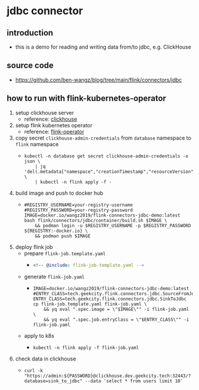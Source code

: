# jdbc connector

## introduction

* this is a demo for reading and writing data from/to jdbc, e.g. ClickHouse

## source code

* https://github.com/ben-wangz/blog/tree/main/flink/connectors/jdbc

## how to run with flink-kubernetes-operator

1. setup clickhouse server
    * reference: [clickhouse](../../../kubernetes/argocd/database/clickhouse/README.md)
2. setup flink kubernetes operator
    * reference: [flink-operator](../../../kubernetes/argocd/flink/README.md)
3. copy secret `clickhouse-admin-credentials` from `database` namespace to `flink` namespace
    * ```shell
      kubectl -n database get secret clickhouse-admin-credentials -o json \
          | jq 'del(.metadata["namespace","creationTimestamp","resourceVersion","selfLink","uid"])' \
          | kubectl -n flink apply -f -
      ```
4. build image and push to docker hub
    * ```shell
      #REGISTRY_USERNAME=your-registry-username
      #REGISTRY_PASSWORD=your-registry-password
      IMAGE=docker.io/wangz2019/flink-connectors-jdbc-demo:latest
      bash flink/connectors/jdbc/container/build.sh $IMAGE \
          && podman login -u $REGISTRY_USERNAME -p $REGISTRY_PASSWORD ${REGISTRY:-docker.io} \
          && podman push $IMAGE
      ```
5. deploy flink job
    * prepare `flink-job.template.yaml`
        + ```yaml
          <!-- @include: flink-job-template.yaml -->
          ```
    * generate `flink-job.yaml`
        + ```shell
          IMAGE=docker.io/wangz2019/flink-connectors-jdbc-demo:latest
          #ENTRY_CLASS=tech.geekcity.flink.connectors.jdbc.SourceFromJdbc
          ENTRY_CLASS=tech.geekcity.flink.connectors.jdbc.SinkToJdbc
          cp flink-job.template.yaml flink-job.yaml \
              && yq eval ".spec.image = \"$IMAGE\"" -i flink-job.yaml \
              && yq eval ".spec.job.entryClass = \"$ENTRY_CLASS\"" -i flink-job.yaml
          ```
    * apply to k8s
        + ```shell
          kubectl -n flink apply -f flink-job.yaml
          ```
6. check data in clickhouse
    * ```shell
      curl -k "https://admin:${PASSWORD}@clickhouse.dev.geekcity.tech:32443/?database=sink_to_jdbc" --data 'select * from users limit 10'
      ```